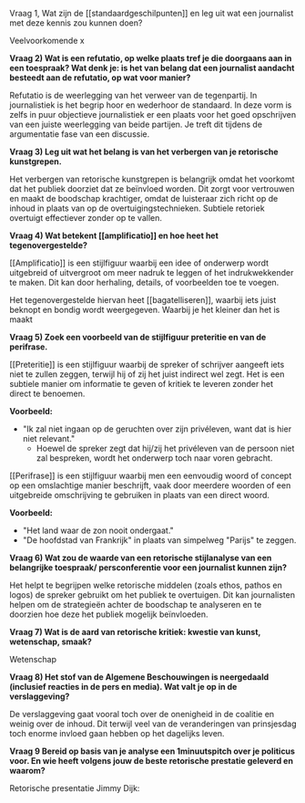 Vraag 1, Wat zijn de [[standaardgeschilpunten]] en leg uit wat een journalist met deze kennis zou kunnen doen?

Veelvoorkomende x



**Vraag 2) Wat is een refutatio, op welke plaats tref je die doorgaans aan in een toespraak? Wat denk je: is het van belang dat een journalist aandacht besteedt aan de refutatio, op wat voor manier?**

Refutatio is de weerlegging van het verweer van de tegenpartij. In journalistiek is het begrip hoor en wederhoor de standaard. In deze vorm is zelfs in puur objectieve journalistiek er een plaats voor het goed opschrijven van een juiste weerlegging van beide partijen. 
Je treft dit tijdens de argumentatie fase van een discussie.

**Vraag 3) Leg uit wat het belang is van het verbergen van je retorische kunstgrepen.** 

Het verbergen van retorische kunstgrepen is belangrijk omdat het voorkomt dat het publiek doorziet dat ze beïnvloed worden. Dit zorgt voor vertrouwen en maakt de boodschap krachtiger, omdat de luisteraar zich richt op de inhoud in plaats van op de overtuigingstechnieken. Subtiele retoriek overtuigt effectiever zonder op te vallen.

**Vraag 4) Wat betekent [[amplificatio]] en hoe heet het tegenovergestelde?**

[[Amplificatio]] is een stijlfiguur waarbij een idee of onderwerp wordt uitgebreid of uitvergroot om meer nadruk te leggen of het indrukwekkender te maken. Dit kan door herhaling, details, of voorbeelden toe te voegen.

Het tegenovergestelde hiervan heet [[bagatelliseren]], waarbij iets juist beknopt en bondig wordt weergegeven. Waarbij je het kleiner dan het is maakt

**Vraag 5) Zoek een voorbeeld van de stijlfiguur preteritie en van de perifrase.**

[[Preteritie]] is een stijlfiguur waarbij de spreker of schrijver aangeeft iets niet te zullen zeggen, terwijl hij of zij het juist indirect wel zegt. Het is een subtiele manier om informatie te geven of kritiek te leveren zonder het direct te benoemen.

**Voorbeeld:**
- "Ik zal niet ingaan op de geruchten over zijn privéleven, want dat is hier niet relevant."
    - Hoewel de spreker zegt dat hij/zij het privéleven van de persoon niet zal bespreken, wordt het onderwerp toch naar voren gebracht.


[[Perifrase]] is een stijlfiguur waarbij men een eenvoudig woord of concept op een omslachtige manier beschrijft, vaak door meerdere woorden of een uitgebreide omschrijving te gebruiken in plaats van een direct woord.

**Voorbeeld:**
- "Het land waar de zon nooit ondergaat."
- "De hoofdstad van Frankrijk" in plaats van simpelweg "Parijs" te zeggen.


**Vraag 6) Wat zou de waarde van een retorische stijlanalyse van een belangrijke toespraak/ persconferentie voor een journalist kunnen zijn?**

Het helpt te begrijpen welke retorische middelen (zoals ethos, pathos en logos) de spreker gebruikt om het publiek te overtuigen. Dit kan journalisten helpen om de strategieën achter de boodschap te analyseren en te doorzien hoe deze het publiek mogelijk beïnvloeden.


**Vraag 7) Wat is de aard van retorische kritiek: kwestie van kunst, wetenschap, smaak?**

Wetenschap



**Vraag 8) Het stof van de Algemene Beschouwingen is neergedaald (inclusief reacties in de pers en media). Wat valt je op in de verslaggeving?**

De verslaggeving gaat vooral toch over de onenigheid in de coalitie en weinig over de inhoud. Dit terwijl veel van de veranderingen van prinsjesdag toch enorme invloed gaan hebben op het dagelijks leven.


**Vraag 9 Bereid op basis van je analyse een 1minuutspitch over je politicus voor. En wie heeft volgens jouw de beste retorische prestatie geleverd en waarom?**

Retorische presentatie Jimmy Dijk:


